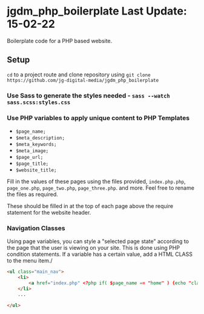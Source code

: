 # jgdm_php_boilerplate **Last Update:** 15-02-22

Boilerplate code for a PHP based website.

## Setup

```cd``` to a project route and clone repository using ```git clone https://github.com/jg-digital-media/jgdm_php_boilerplate```

### Use Sass to generate the styles needed - ```sass --watch sass.scss:styles.css```

### Use PHP variables to apply unique content to PHP Templates
  + `$page_name;`
  + `$meta_description;`
  + `$meta_keywords;`
  + `$meta_image;`
  + `$page_url;`
  + `$page_title;`
  + `$website_title;`


Fill in the values of these pages using the files provided, `index.php.php`, `page_one.php`, `page_two.php`, `page_three.php`. and more.  Feel free to rename the files as required.

These should be filled in at the top of each page above the require statement for the website header.


### Navigation Classes

Using page variables, you can style a "selected page state" according to the page that the user is viewing on your site.  This is done using PHP condition statements.  If a variable has a certain value, add a HTML CLASS to the menu item./ 

```html
<ul class="main_nav">
    <li>
        <a href="index.php" <?php if( $page_name == "home" ) {echo "class=\"selected\"" ;}  ?>>Home</a>
    </li>
    ...

</ul>

```

